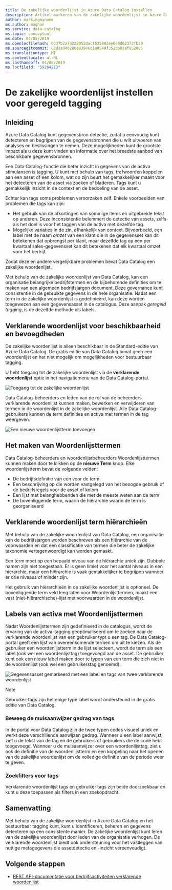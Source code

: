 ```yaml
---
title: De zakelijke woordenlijst in Azure Data Catalog instellen
description: Artikel markeren van de zakelijke woordenlijst in Azure Data Catalog voor het definiëren en met behulp van een algemeen bedrijfsjargon op tag geregistreerde gegevensassets.
author: markingmyname
ms.author: maghan
ms.service: data-catalog
ms.topic: conceptual
ms.date: 04/05/2019
ms.openlocfilehash: 0337b2a7a228052dacfb35982ee6e8d62372fb29
ms.sourcegitcommit: 62d3a040280e83946d1a9548f352da83ef852085
ms.translationtype: MT
ms.contentlocale: nl-NL
ms.lasthandoff: 04/08/2019
ms.locfileid: "59264213"
---
```

# <a name="set-up-the-business-glossary-for-governed-tagging"></a>De zakelijke woordenlijst instellen voor geregeld tagging

## <a name="introduction"></a>Inleiding

Azure Data Catalog kunt gegevensbron detectie, zodat u eenvoudig kunt detecteren en begrijpen van de gegevensbronnen die u wilt uitvoeren van analyses en beslissingen te nemen. Deze mogelijkheden kunt de grootste impact als u deze kunt vinden en informatie over het breedste aanbod van beschikbare gegevensbronnen.

Een Data Catalog-functie die beter inzicht in gegevens van de activa stimulansen is tagging. U kunt met behulp van tags, trefwoorden koppelen aan een asset of een kolom, wat op zijn beurt het gemakkelijker maakt voor het detecteren van de asset via zoeken of bladeren. Tags kunt u gemakkelijk inzicht in de context en de bedoeling van de asset.

Echter kan tags soms problemen veroorzaken zelf. Enkele voorbeelden van problemen die tags kan zijn:

* Het gebruik van de afkortingen van sommige items en uitgebreide tekst op anderen. Deze inconsistentie belemmert de detectie van assets, zelfs als het doel is voor het taggen van de activa met dezelfde tag.
* Mogelijke variaties in de zin, afhankelijk van context. Bijvoorbeeld, een label met de naam *omzet* van een klant die in de gegevensset kan dit betekenen dat opbrengst per klant, maar dezelfde tag op een per kwartaal sales-gegevensset kan dit betekenen dat elk kwartaal omzet voor het bedrijf.  

Zodat deze en andere vergelijkbare problemen bevat Data Catalog een zakelijke woordenlijst.

Met behulp van de zakelijke woordenlijst van Data Catalog, kan een organisatie belangrijke bedrijfstermen en de bijbehorende definities om te maken van een algemeen bedrijfsjargon document. Deze governance kunt consistentie in de gebruikte gegevens in de hele organisatie. Nadat een term in de zakelijke woordenlijst is gedefinieerd, kan deze worden toegewezen aan een gegevensasset in de catalogus. Deze aanpak *geregeld tagging*, is de dezelfde methode als labels.

## <a name="glossary-availability-and-privileges"></a>Verklarende woordenlijst voor beschikbaarheid en bevoegdheden

De zakelijke woordenlijst is alleen beschikbaar in de Standard-editie van Azure Data Catalog. De gratis editie van Data Catalog bevat geen een woordenlijst en het niet mogelijk om mogelijkheden voor bestuurbaar tagging.

U hebt toegang tot de zakelijke woordenlijst via de **verklarende woordenlijst** optie in het navigatiemenu van de Data Catalog-portal.  

![Toegang tot de zakelijke woordenlijst](./media/data-catalog-how-to-business-glossary/01-portal-menu.png)

Data Catalog-beheerders en leden van de rol van de beheerders verklarende woordenlijst kunnen maken, bewerken en verwijderen van termen in de woordenlijst in de zakelijke woordenlijst. Alle Data Catalog-gebruikers kunnen de term definities en activa met termen in de tag weergeven.

![Een nieuwe woordenlijstterm toevoegen](./media/data-catalog-how-to-business-glossary/02-new-term.png)

## <a name="creating-glossary-terms"></a>Het maken van Woordenlijsttermen

Data Catalog-beheerders en woordenlijstbeheerders Woordenlijsttermen kunnen maken door te klikken op de **nieuwe Term** knop. Elke woordenlijstterm bevat de volgende velden:

* De bedrijfsdefinitie van een voor de term
* Een beschrijving op die worden vastgelegd van het beoogde gebruik of de bedrijfsregels voor de asset of kolom
* Een lijst met belanghebbenden die met de meeste weten aan de term
* De bovenliggende term, waarin de hiërarchie waarin de term is georganiseerd

## <a name="glossary-term-hierarchies"></a>Verklarende woordenlijst term hiërarchieën

Met behulp van de zakelijke woordenlijst van Data Catalog, een organisatie kan de bedrijfsjargon worden beschreven als een hiërarchie van de voorwaarden en dat een classificatie van termen die beter de zakelijke taxonomie vertegenwoordigt kan worden gemaakt.

Een term moet op een bepaald niveau van de hiërarchie uniek zijn. Dubbele namen zijn niet toegestaan. Er is geen limiet voor het aantal niveaus in een hiërarchie, maar een hiërarchie is vaak gemakkelijker te begrijpen wanneer er drie niveaus of minder zijn.

Het gebruik van hiërarchieën in de zakelijke woordenlijst is optioneel. De bovenliggende term veld leeg laten voor Woordenlijsttermen, maakt een vast (niet-hiërarchische)-lijst met voorwaarden in de woordenlijst.  

## <a name="tagging-assets-with-glossary-terms"></a>Labels van activa met Woordenlijsttermen

Nadat Woordenlijsttermen zijn gedefinieerd in de catalogus, wordt de ervaring van de activa-tagging geoptimaliseerd om te zoeken naar de verklarende woordenlijst van een gebruiker typt u een tag. De Data Catalog-portal geeft een lijst van overeenkomende termen om uit te kiezen. Als de gebruiker een woordenlijstterm in de lijst selecteert, wordt de term als een label (ook wel een woordenlijsttag) toegevoegd aan de asset. De gebruiker kunt ook een nieuw label maken door te typen van een term die zich niet in de woordenlijst (ook wel een gebruikerstag genoemd).

![Gegevensasset gemarkeerd met een label en tags van twee verklarende woordenlijst](./media/data-catalog-how-to-business-glossary/03-tagged-asset.png)

> [!NOTE]
> Gebruiker-tags zijn het enige type label wordt ondersteund in de gratis editie van Data Catalog.

### <a name="hover-behavior-on-tags"></a>Beweeg de muisaanwijzer gedrag van tags

In de portal voor Data Catalog zijn de twee typen codes visueel uniek en werkt deze verschillende aanwijzen gedrag. Wanneer u een label aanwijst, ziet u de tekst van de tag en de gebruikers of gebruikers die de code hebt toegevoegd. Wanneer u de muisaanwijzer over een woordenlijsttag, ziet u ook de definitie van de woordenlijstterm en een koppeling naar het openen van de zakelijke woordenlijst om de volledige definitie van de periode weer te geven.

### <a name="search-filters-for-tags"></a>Zoekfilters voor tags

Verklarende woordenlijst tags en gebruiker tags zijn beide doorzoekbaar en kunt u deze toepassen als filters in een zoekopdracht.

## <a name="summary"></a>Samenvatting

Met behulp van de zakelijke woordenlijst in Azure Data Catalog en het bestuurbaar tagging kunt, kunt u identificeren, beheren en gegevens detecteren op een consistente manier. De zakelijke woordenlijst kunt leren van de zakelijke woordenlijst door leden van de organisatie verhogen. De verklarende woordenlijst biedt ook ondersteuning voor het vastleggen van nuttige metagegevens die assetdetectie en -inzicht vereenvoudigt.

## <a name="next-steps"></a>Volgende stappen

* [REST API-documentatie voor bedrijfsactiviteiten verklarende woordenlijst](/rest/api/datacatalog/data-catalog-glossary)

